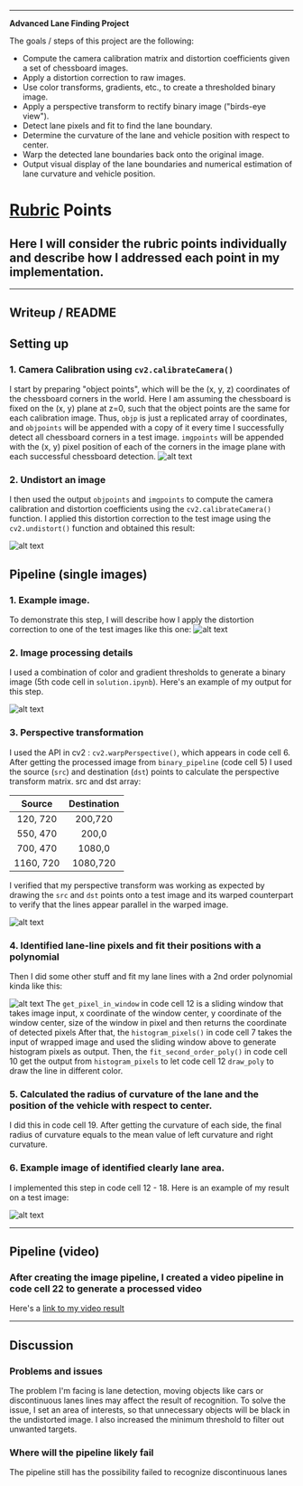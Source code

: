 --------------------------------------------------------------------------------

**Advanced Lane Finding Project**

The goals / steps of this project are the following:

- Compute the camera calibration matrix and distortion coefficients given a set of chessboard images.
- Apply a distortion correction to raw images.
- Use color transforms, gradients, etc., to create a thresholded binary image.
- Apply a perspective transform to rectify binary image ("birds-eye view").
- Detect lane pixels and fit to find the lane boundary.
- Determine the curvature of the lane and vehicle position with respect to center.
- Warp the detected lane boundaries back onto the original image.
- Output visual display of the lane boundaries and numerical estimation of lane curvature and vehicle position.

# [Rubric](https://review.udacity.com/#!/rubrics/571/view) Points

## Here I will consider the rubric points individually and describe how I addressed each point in my implementation.

--------------------------------------------------------------------------------

## Writeup / README

## Setting up

### 1\. Camera Calibration using `cv2.calibrateCamera()`

I start by preparing "object points", which will be the (x, y, z) coordinates of the chessboard corners in the world. Here I am assuming the chessboard is fixed on the (x, y) plane at z=0, such that the object points are the same for each calibration image. Thus, `objp` is just a replicated array of coordinates, and `objpoints` will be appended with a copy of it every time I successfully detect all chessboard corners in a test image. `imgpoints` will be appended with the (x, y) pixel position of each of the corners in the image plane with each successful chessboard detection. ![alt text][image0]

### 2\. Undistort an image

I then used the output `objpoints` and `imgpoints` to compute the camera calibration and distortion coefficients using the `cv2.calibrateCamera()` function. I applied this distortion correction to the test image using the `cv2.undistort()` function and obtained this result:

![alt text][image1]

## Pipeline (single images)

### 1\. Example image.

To demonstrate this step, I will describe how I apply the distortion correction to one of the test images like this one: ![alt text][image2]

### 2\. Image processing details

I used a combination of color and gradient thresholds to generate a binary image (5th code cell in `solution.ipynb`). Here's an example of my output for this step.

![alt text][image3]

### 3\. Perspective transformation

I used the API in cv2 : `cv2.warpPerspective()`, which appears in code cell 6. After getting the processed image from `binary_pipeline` (code cell 5) I used the  source (`src`) and destination (`dst`) points to calculate the perspective transform matrix.
src and dst array:

 Source   | Destination
:-------: | :---------:
120, 720  |   200,720
550, 470  |   200,0
700, 470  |   1080,0
1160, 720 |   1080,720

I verified that my perspective transform was working as expected by drawing the `src` and `dst` points onto a test image and its warped counterpart to verify that the lines appear parallel in the warped image.

![alt text][image4]

### 4\. Identified lane-line pixels and fit their positions with a polynomial
Then I did some other stuff and fit my lane lines with a 2nd order polynomial kinda like this:

![alt text][image5]
The `get_pixel_in_window` in code cell 12 is a sliding window that takes image input, x coordinate of the window center, y coordinate of the window center, size of the window in pixel and then returns the coordinate of detected pixels
After that, the `histogram_pixels()` in code cell 7 takes the input of wrapped image and used the sliding window above to generate histogram pixels as output.
Then, the `fit_second_order_poly()` in code cell 10 get the output from `histogram_pixels` to let code cell 12 `draw_poly` to draw the line in different color.


### 5\.  Calculated the radius of curvature of the lane and the position of the vehicle with respect to center.

I did this in code cell 19. After getting the curvature of each side, the final radius of curvature equals to the mean value of left curvature and right curvature.

### 6\. Example image of identified clearly lane area.

I implemented this step in code cell 12 - 18. Here is an example of my result on a test image:

![alt text][image6]

--------------------------------------------------------------------------------

## Pipeline (video)

### After creating the image pipeline, I created a video pipeline in code cell 22 to generate a processed video

Here's a [link to my video result](./project_video_output.mp4)

--------------------------------------------------------------------------------

## Discussion

### Problems and issues
The problem I'm facing is lane detection, moving objects like cars or discontinuous lanes lines may affect the result of recognition.
To solve the issue, I set an area of interests, so that unnecessary objects will be black in the undistorted image. I also increased the minimum threshold to filter out unwanted targets.

### Where will the pipeline likely fail
The pipeline still has the possibility failed to recognize discontinuous lanes

[//]: # "Image References"
[image0]: ./output_images/calibration.png "Undistorted"
[image1]: ./output_images/undistort_output.png "Undistorted"
[image2]: ./output_images/distort.png "Road Transformed"
[image3]: ./output_images/binary.png "Binary Example"
[image4]: ./output_images/wrap.png "Warp Example"
[image5]: ./output_images/colorfit.png "Fit Visual"
[image6]: ./output_images/output.png "Output"
[video1]: ./project_video_output.mp4 "Video"
